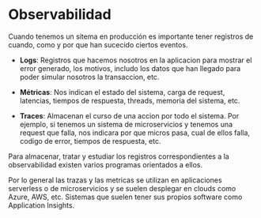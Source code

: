 # Observabilidad 
Cuando tenemos un sitema en producción es importante tener registros de cuando, como y por que han sucecido ciertos eventos.
 
- **Logs**: Registros que hacemos nosotros en la aplicacion para mostrar el error generado, los motivos, includo los datos que han llegado para poder simular nosotros la transaccion, etc.

- **Métricas**: Nos indican el estado del sistema, carga de request, latencias, tiempos de respuesta, threads, memoria del sistema, etc.

- **Traces**: Almacenan el curso de una accion por todo el sistema. Por ejemplo, si tenemos un sistema de microservicios y tenemos una request que falla, nos indicara por que micros pasa, cual de ellos falla, codigo de error, tiempos de respuesta, etc.

Para almacenar, tratar y estudiar los registros correspondientes a la observabilidad existen varios programas orientados a ellos.

Por lo general las trazas y las metricas se utilizan en aplicaciones serverless o de microservicios y se suelen desplegar en clouds como Azure, AWS, etc. Sistemas que suelen tener sus propios software como Application Insights.
